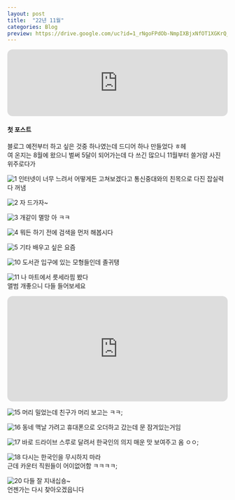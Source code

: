 ```yaml
---
layout: post
title:  "22년 11월"
categories: Blog
preview: https://drive.google.com/uc?id=1_rNgoFPdOb-NmpIXBjxNfOT1XGKrQ_7A
---
```

  
<iframe style="border-radius:12px" src="https://open.spotify.com/embed/track/0tiy2KHO73xlXbjdsNr59w?utm_source=generator" width="100%" height="152" frameBorder="0" allowfullscreen="" allow="autoplay; clipboard-write; encrypted-media; fullscreen; picture-in-picture" loading="lazy"></iframe>

#### 첫 포스트
블로그 예전부터 하고 싶은 것중 하나였는데 드디어 하나 만들었다 ㅎ헤  
여 온지는 8월에 왔으니 벌써 5달이 되어가는데 다 쓰긴 많으니 11월부터 쓸거얌 사진 위주로다가  
  
![1](https://drive.google.com/uc?id=17qo3ZgJS-ReV6fADosvHARX3meOXVyZ_)
인터넷이 너무 느려서 어떻게든 고쳐보겠다고 통신중대와의 친목으로 다진 잡실력 다 꺼냄  
  
![2](https://drive.google.com/uc?id=19pbJMuYwV2zpyCQIbXbemVaZzFQxrK0h)
자 드가자~  
  
![3](https://drive.google.com/uc?id=1yM9J_fsfYwg0EVEZRuITs0p7UqDJwclq)
개같이 멸망 아 ㅋㅋ  
  
![4](https://drive.google.com/uc?id=1qnhReRjTyKuUPG6gDhIvPJBR8ulWM2sS)
뭐든 하기 전에 검색을 먼저 해봅시다  
  
![5](https://drive.google.com/uc?id=1Tn5U1tn5KGw6IrsKWauILBELrfUH1ATi)
기타 배우고 싶은 요즘  
  
![10](https://drive.google.com/uc?id=1_rNgoFPdOb-NmpIXBjxNfOT1XGKrQ_7A)
도서관 입구에 있는 모형들인데 졸귀탱  
  
![11](https://drive.google.com/uc?id=1RLegt_zkb2ZHsaYTKLoFJfxDWiQ9_k91)
나 마트에서 릇세라핌 봤다  
앨범 개좋으니 다들 들어보세요  
<iframe style="border-radius:12px" src="https://open.spotify.com/embed/album/3u0ggfmK0vjuHMNdUbtaa9?utm_source=generator&theme=0" width="100%" height="240" frameBorder="0" allowfullscreen="" allow="autoplay; clipboard-write; encrypted-media; fullscreen; picture-in-picture" loading="lazy"></iframe>  
  
![15](https://drive.google.com/uc?id=1gbwcyJCiT3FvK5_2x4T4QhxpS-VaGdm5)
머리 밀었는데 친구가 머리 보고는 ㅋㅋ;  
  
![16](https://drive.google.com/uc?id=1qxFg_UwqhLlkMztHnK0PkvzS9Awhw2-J)
동네 맥날 가려고 휴대폰으로 오더하고 갔는데 문 잠겨있는거임  
  
![17](https://drive.google.com/uc?id=1azvhLt8PxI9hmkRsFVh_Vgy75e6WIOYX)
바로 드라이브 스루로 달려서 한국인의 의지 매운 맛 보여주고 옴 ㅇㅇ;  
  
![18](https://drive.google.com/uc?id=1qHx4oZyz3IEkV2COCt6JyWdXaUEJrCEw)
다시는 한국인을 무시하지 마라  
근데 카운터 직원들이 어이없어함 ㅋㅋㅋㅋ;  
  
![20](https://drive.google.com/uc?id=1V5g7dubapmL-RbE7IW8QuxqmuzWG8ikl)
다들 잘 지내십숑~  
언젠가는 다시 찾아오겠읍니다